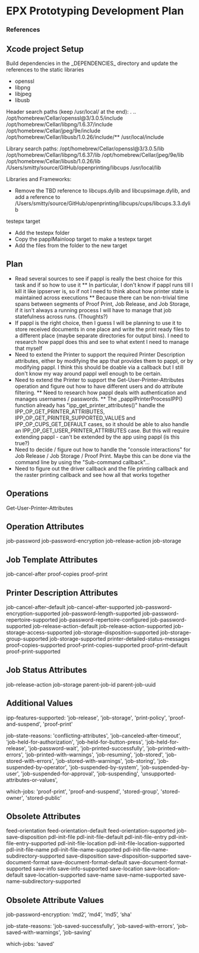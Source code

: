 EPX Prototyping Development Plan
=====================================

### References
[1]: https://openprinting.github.io/documentation/02-designing-printer-drivers/
[2]: file:///Users/smitty/source/GitHub/wifiprintguy/pappl-epx/doc/pappl.html

Xcode project Setup
-------------------------------------

Build dependencies in the \_DEPENDENCIES\_ directory and update the references to the static libraries
- openssl
- libpng
- libjpeg
- libusb

Header search paths (keep /usr/local/ at the end):
. .. /opt/homebrew/Cellar/openssl@3/3.0.5/include /opt/homebrew/Cellar/libpng/1.6.37/include /opt/homebrew/Cellar/jpeg/9e/include /opt/homebrew/Cellar/libusb/1.0.26/include/** /usr/local/include

Library search paths:
/opt/homebrew/Cellar/openssl@3/3.0.5/lib /opt/homebrew/Cellar/libpng/1.6.37/lib /opt/homebrew/Cellar/jpeg/9e/lib /opt/homebrew/Cellar/libusb/1.0.26/lib /Users/smitty/source/GitHub/openprinting/libcups /usr/local/lib

Libraries and Frameworks:
- Remove the TBD reference to libcups.dylib and libcupsimage.dylib, and add a reference to /Users/smitty/source/GitHub/openprinting/libcups/cups/libcups.3.3.dylib

testepx target
- Add the testepx folder
- Copy the papplMainloop target to make a testepx target
- Add the files from the folder to the new target


Plan
-------------------------------------
* Read several sources to see if pappl is really the best choice for this task and if so how to use it
** In particular, I don't know if pappl runs till I kill it like ippserver is, so if not I need to think about how printer state is maintained across executions
** Because there can be non-trivial time spans between segments of Proof Print, Job Release, and Job Storage, if it isn't always a running process I will have to manage that job statefulness across runs. (Thoughts?)
* If pappl is the right choice, then I guess I will be planning to use it to store received documents in one place and write the print ready files to a different place (maybe separate directories for output bins). I need to research how pappl does this and see to what extent I need to manage that myself
* Need to extend the Printer to support the required Printer Description attributes, either by modifying the app that provides them to pappl, or by modifying pappl. I think this should be doable via a callback but I still don't know my way around pappl well enough to be certain.
* Need to extend the Printer to support the Get-User-Printer-Attributes operation and figure out how to have different users and do attribute filtering.
** Need to research how pappl deals with authentication and manages usernames / passwords.
** The _papplPrinterProcessIPP() function already has "ipp_get_printer_attributes()" handle the  IPP_OP_GET_PRINTER_ATTRIBUTES, IPP_OP_GET_PRINTER_SUPPORTED_VALUES and IPP_OP_CUPS_GET_DEFAULT cases, so it should be able to also handle an IPP_OP_GET_USER_PRINTER_ATTRIBUTES case. But this will require extending pappl - can't be extended by the app using pappl (is this true?)
* Need to decide / figure out how to handle the "console interactions" for Job Release / Job Storage / Proof Print. Maybe this can be done via the command line by using the "Sub-command callback"...
* Need to figure out the driver callback and the file printing callback and the raster printing callback and see how all that works together


Operations
-------------------------------------
Get-User-Printer-Attributes


Operation Attributes
-------------------------------------
job-password
job-password-encryption
job-release-action
job-storage


Job Template Attributes
-------------------------------------
job-cancel-after
proof-copies
proof-print


Printer Description Attributes
-------------------------------------
job-cancel-after-default
job-cancel-after-supported
job-password-encryption-supported
job-password-length-supported
job-password-repertoire-supported
job-password-repertoire-configured
job-password-supported
job-release-action-default
job-release-action-supported
job-storage-access-supported
job-storage-disposition-supported
job-storage-group-supported
job-storage-supported
printer-detailed-status-messages 
proof-copies-supported
proof-print-copies-supported
proof-print-default
proof-print-supported


Job Status Attributes
-------------------------------------
job-release-action
job-storage
parent-job-id
parent-job-uuid


Additional Values
-------------------------------------
ipp-features-supported: 'job-release', 'job-storage', 'print-policy', 'proof-and-suspend', 'proof-print'

job-state-reasons: 'conflicting-attributes', 'job-canceled-after-timeout', 'job-held-for-authorization', 'job-held-for-button-press', 'job-held-for-release', 'job-password-wait', 'job-printed-successfully', 'job-printed-with-errors', 'job-printed-with-warnings', 'job-resuming', 'job-stored', 'job-stored-with-errors', 'job-stored-with-warnings', 'job-storing', 'job-suspended-by-operator', 'job-suspended-by-system', 'job-suspended-by-user', 'job-suspended-for-approval', 'job-suspending', 'unsupported-attributes-or-values', 

which-jobs: 'proof-print', 'proof-and-suspend', 'stored-group', 'stored-owner', 'stored-public'


Obsolete Attributes
-------------------------------------
feed-orientation
feed-orientation-default
feed-orientation-supported
job-save-disposition
pdl-init-file
pdl-init-file-default
pdl-init-file-entry
pdl-init-file-entry-supported
pdl-init-file-location
pdl-init-file-location-supported
pdl-init-file-name
pdl-init-file-name-supported
pdl-init-file-name-subdirectory-supported
save-disposition
save-disposition-supported
save-document-format
save-document-format-default
save-document-format-supported
save-info
save-info-supported
save-location
save-location-default
save-location-supported
save-name
save-name-supported
save-name-subdirectory-supported


Obsolete Attribute Values
-------------------------------------
job-password-encryption: ‘md2’, ‘md4’, ‘md5’, ‘sha'

job-state-reasons: 'job-saved-successfully', 'job-saved-with-errors', 'job-saved-with-warnings', 'job-saving'

which-jobs: 'saved'
